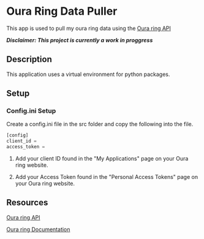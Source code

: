 # Oura Ring Data Puller

This app is used to pull my oura ring data using the [Oura ring API](https://python-ouraring.readthedocs.io/en/latest/api.html)

**_Disclaimer: This project is currently a work in proggress_**

## Description

This application uses a virtual environment for python packages.

## Setup

### Config.ini Setup

Create a config.ini file in the src folder and copy the following into the file.

```Python
[config]
client_id =
access_token =
```

1. Add your client ID found in the "My Applications" page on your Oura ring website.

2. Add your Access Token found in the "Personal Access Tokens" page on your Oura ring website.

## Resources

[Oura ring API](https://python-ouraring.readthedocs.io/en/latest/api.html)

[Oura ring Documentation](https://cloud.ouraring.com/docs/)
